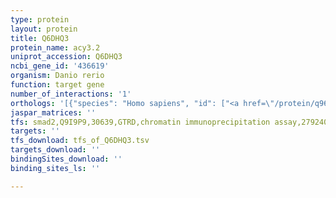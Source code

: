```yaml
---
type: protein
layout: protein
title: Q6DHQ3
protein_name: acy3.2
uniprot_accession: Q6DHQ3
ncbi_gene_id: '436619'
organism: Danio rerio
function: target gene
number_of_interactions: '1'
orthologs: '[{"species": "Homo sapiens", "id": ["<a href=\"/protein/q96hd9\">Q96HD9</a>"]}, {"species": "Mus musculus", "id": ["<a href=\"/protein/q91xe4\">Q91XE4</a>"]}, {"species": "Rattus norvegicus", "id": ["<a href=\"/protein/q5m876\">Q5M876</a>"]}]'
jaspar_matrices: ''
tfs: smad2,Q9I9P9,30639,GTRD,chromatin immunoprecipitation assay,27924024%5Buid%5D,No
targets: ''
tfs_download: tfs_of_Q6DHQ3.tsv
targets_download: ''
bindingSites_download: ''
binding_sites_ls: ''

---
```

